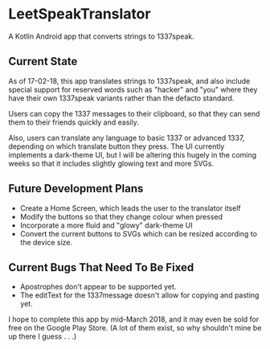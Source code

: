# LeetSpeakTranslator
A Kotlin Android app that converts strings to 1337speak. 

## Current State
As of 17-02-18, this app translates strings to 1337speak, and also include special support
for reserved words such as "hacker" and "you" where they have their own 1337speak variants
rather than the defacto standard. 

Users can copy the 1337 messages to their clipboard, so that they can send them to their friends
quickly and easily.

Also, users can translate any language to basic 1337 or advanced 1337, depending on which translate
button they press.
The UI currently implements a dark-theme UI, but I will be altering this hugely in the coming weeks
so that it includes slightly glowing text and more SVGs.

## Future Development Plans
- Create a Home Screen, which leads the user to the translator itself
- Modify the buttons so that they change colour when pressed
- Incorporate a more fluid and "glowy" dark-theme UI
- Convert the current buttons to SVGs which can be resized according to the device size.

## Current Bugs That Need To Be Fixed
- Apostrophes don't appear to be supported yet.
- The editText for the 1337message doesn't allow for copying and pasting yet.

I hope to complete this app by mid-March 2018, and it may even be sold for free on the Google Play Store.
(A lot of them exist, so why shouldn't mine be up there I guess . . .)